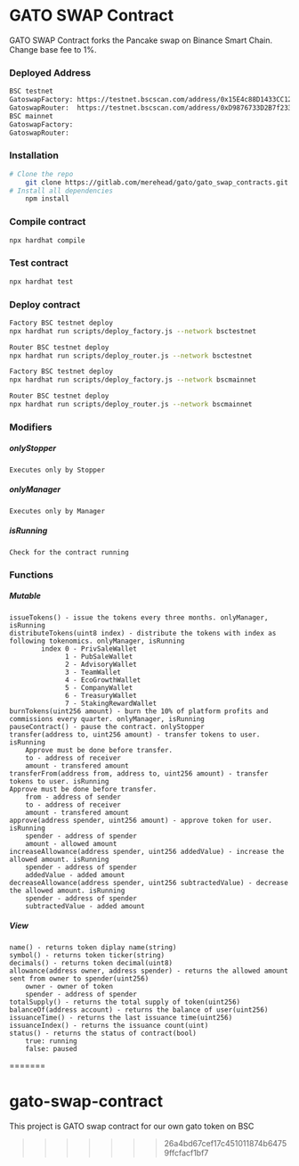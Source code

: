 # GATO SWAP Contract
GATO SWAP Contract forks the Pancake swap on Binance Smart Chain.
Change base fee to 1%.
### Deployed Address
```sh
BSC testnet
GatoswapFactory: https://testnet.bscscan.com/address/0x15E4c88D1433CC12C61a9853621c6fF413874899
GatoswapRouter:  https://testnet.bscscan.com/address/0xD9876733D2B7f2331136F2659646EFd046de988b
BSC mainnet
GatoswapFactory: 
GatoswapRouter:
```
### Installation
```sh
# Clone the repo
    git clone https://gitlab.com/merehead/gato/gato_swap_contracts.git
# Install all dependencies
    npm install
```
### Compile contract
```sh
npx hardhat compile
```
### Test contract
```sh
npx hardhat test
```
### Deploy contract
```sh
Factory BSC testnet deploy
npx hardhat run scripts/deploy_factory.js --network bsctestnet

Router BSC testnet deploy
npx hardhat run scripts/deploy_router.js --network bsctestnet
```
```sh
Factory BSC testnet deploy
npx hardhat run scripts/deploy_factory.js --network bscmainnet

Router BSC testnet deploy
npx hardhat run scripts/deploy_router.js --network bscmainnet
```
### Modifiers
##### onlyStopper
    Executes only by Stopper
##### onlyManager
    Executes only by Manager
##### isRunning
    Check for the contract running
### Functions
##### Mutable
    issueTokens() - issue the tokens every three months. onlyManager, isRunning
    distributeTokens(uint8 index) - distribute the tokens with index as following tokenomics. onlyManager, isRunning
            index 0 - PrivSaleWallet
                  1 - PubSaleWallet
                  2 - AdvisoryWallet
                  3 - TeamWallet
                  4 - EcoGrowthWallet
                  5 - CompanyWallet
                  6 - TreasuryWallet
                  7 - StakingRewardWallet
    burnTokens(uint256 amount) - burn the 10% of platform profits and commissions every quarter. onlyManager, isRunning
    pauseContract() - pause the contract. onlyStopper
    transfer(address to, uint256 amount) - transfer tokens to user. isRunning
        Approve must be done before transfer.
        to - address of receiver
        amount - transfered amount
    transferFrom(address from, address to, uint256 amount) - transfer tokens to user. isRunning
    Approve must be done before transfer.
        from - address of sender
        to - address of receiver
        amount - transfered amount
    approve(address spender, uint256 amount) - approve token for user. isRunning
        spender - address of spender
        amount - allowed amount
    increaseAllowance(address spender, uint256 addedValue) - increase the allowed amount. isRunning
        spender - address of spender
        addedValue - added amount
    decreaseAllowance(address spender, uint256 subtractedValue) - decrease the allowed amount. isRunning
        spender - address of spender
        subtractedValue - added amount
##### View
    name() - returns token diplay name(string)
    symbol() - returns token ticker(string)
    decimals() - returns token decimal(uint8) 
    allowance(address owner, address spender) - returns the allowed amount sent from owner to spender(uint256)
        owner - owner of token
        spender - address of spender
    totalSupply() - returns the total supply of token(uint256)
    balanceOf(address account) - returns the balance of user(uint256)
    issuanceTime() - returns the last issuance time(uint256)
    issuanceIndex() - returns the issuance count(uint)
    status() - returns the status of contract(bool)
        true: running
        false: paused
     
    
    
    





=======
# gato-swap-contract
This project is GATO swap contract for our own gato token on BSC
>>>>>>> 26a4bd67cef17c451011874b64759ffcfacf1bf7
